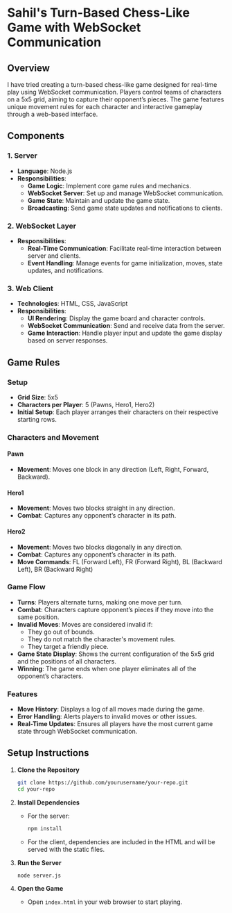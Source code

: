# Sahil's Turn-Based Chess-Like Game with WebSocket Communication

## Overview

I have tried creating a turn-based chess-like game designed for real-time play using WebSocket communication. Players control teams of characters on a 5x5 grid, aiming to capture their opponent’s pieces. The game features unique movement rules for each character and interactive gameplay through a web-based interface.

## Components

### 1. Server
- **Language**: Node.js
- **Responsibilities**:
  - **Game Logic**: Implement core game rules and mechanics.
  - **WebSocket Server**: Set up and manage WebSocket communication.
  - **Game State**: Maintain and update the game state.
  - **Broadcasting**: Send game state updates and notifications to clients.

### 2. WebSocket Layer
- **Responsibilities**:
  - **Real-Time Communication**: Facilitate real-time interaction between server and clients.
  - **Event Handling**: Manage events for game initialization, moves, state updates, and notifications.

### 3. Web Client
- **Technologies**: HTML, CSS, JavaScript
- **Responsibilities**:
  - **UI Rendering**: Display the game board and character controls.
  - **WebSocket Communication**: Send and receive data from the server.
  - **Game Interaction**: Handle player input and update the game display based on server responses.

## Game Rules

### Setup
- **Grid Size**: 5x5
- **Characters per Player**: 5 (Pawns, Hero1, Hero2)
- **Initial Setup**: Each player arranges their characters on their respective starting rows.

### Characters and Movement

#### Pawn
- **Movement**: Moves one block in any direction (Left, Right, Forward, Backward).

#### Hero1
- **Movement**: Moves two blocks straight in any direction.
- **Combat**: Captures any opponent’s character in its path.

#### Hero2
- **Movement**: Moves two blocks diagonally in any direction.
- **Combat**: Captures any opponent’s character in its path.
- **Move Commands**: FL (Forward Left), FR (Forward Right), BL (Backward Left), BR (Backward Right)

### Game Flow

- **Turns**: Players alternate turns, making one move per turn.
- **Combat**: Characters capture opponent’s pieces if they move into the same position.
- **Invalid Moves**: Moves are considered invalid if:
  - They go out of bounds.
  - They do not match the character's movement rules.
  - They target a friendly piece.
- **Game State Display**: Shows the current configuration of the 5x5 grid and the positions of all characters.
- **Winning**: The game ends when one player eliminates all of the opponent’s characters.

### Features

- **Move History**: Displays a log of all moves made during the game.
- **Error Handling**: Alerts players to invalid moves or other issues.
- **Real-Time Updates**: Ensures all players have the most current game state through WebSocket communication.

## Setup Instructions

1. **Clone the Repository**
   ```bash
   git clone https://github.com/yourusername/your-repo.git
   cd your-repo
   ```

2. **Install Dependencies**
   - For the server:
     ```bash
     npm install
     ```
   - For the client, dependencies are included in the HTML and will be served with the static files.

3. **Run the Server**
   ```bash
   node server.js
   ```

4. **Open the Game**
   - Open `index.html` in your web browser to start playing.